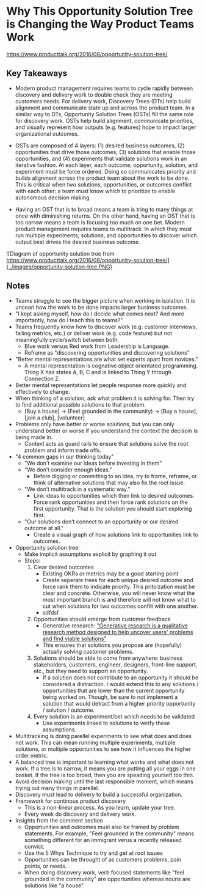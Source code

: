 # Why This Opportunity Solution Tree is Changing the Way Product Teams Work

<https://www.producttalk.org/2016/08/opportunity-solution-tree/>

## Key Takeaways

* Modern product management requires teams to cycle rapidly between discovery and delivery work to double check they are meeting customers needs. For delivery work, Discovery Trees (DTs) help build alignment and communicate state up and across the product team. In a similar way to DTs, Opportunity Solution Trees (OSTs) fill the same role for discovery work. OSTs help build alignment, communicate priorities, and visually represent how outputs (e.g. features) hope to impact larger organizational outcomes.

* OSTs are composed of 4 layers: (1) desired business outcomes, (2) opportunities that drive those outcomes, (3) solutions that enable those opportunities, and (4) experiments that validate solutions work in an iterative fashion. At each layer, each outcome, opportunity, solution, and experiment must be force ordered. Doing so communicates priority and builds alignment across the product team about the work to be done. This is critical when two solutions, opportunities, or outcomes conflict with each other: a team must know which to prioritize to enable autonomous decision making.

* Having an OST that is to broad means a team is tring to many things at once with diminishing returns. On the other hand, having an OST that is too narrow means a team is focusing too much on one bet. Modern product management requires teams to multitrack. In which they must run multiple experiments, solutions, and opportunities to discover which output best drives the desired business outcome.

![Diagram of opportunity solution tree from https://www.producttalk.org/2016/08/opportunity-solution-tree/](../images/opportunity-solution-tree.PNG)

## Notes

* Teams struggle to see the bigger picture when working in isolation. It is uncearl how the work to be done impacts larger business outcomes.
* "I kept asking myself, how do I decide what comes next? And more importantly, how do I teach this to teams?"
* Teams frequently know how to discover work (e.g. customer interviews, failing metrics, etc.) or deliver work (e.g. code feature) but not meaningfully cycle/switch between both.
  * Blue work versus Red work from Leadership is Language.
  * Reframe as "discovering opportunities and discovering solutions"
* "Better mental representations are what set experts apart from novices."
  * A mental representation is cognative object orientated programming. Thing X has states A, B, C and is linked to Thing Y through Connection Z.
* Better mental representations let people response more quickly and effectively to change.
* When thinking of a solution, ask what problem it is solving for. Then try to find additional possible solutions to that problem.
  * [Buy a house] -> (Feel grounded in the community) -> [Buy a house], [join a club], [volunteer]
* Problems only have better or worse solutions, but you can only understand better or worse if you understand the context the decisoin is being made in.
  * Context acts as guard rails to ensure that solutions solve the root problem and inform trade offs.
* "4 common gaps in our thinking today"
  * "We don't examine our ideas before investing in them"
  * "We don’t consider enough ideas."
    * Before digging or committing to an idea, try to frame, reframe, or think of alternative solutions that may also fix the root issue.
  * "We don’t multitrack in a systematic way."
    * Link ideas to opportunities which then link to desired outcomes. Force rank opportunities and then force rank solutions on the first opportunity. That is the solution you should start exploring first.
  * "Our solutions don’t connect to an opportunity or our desired outcome at all."
    * Create a visual graph of how solutions link to opportunities link to outcomes.
* Opportunity solution tree
  * Make implicit assumptions explicit by graphing it out
  * Steps:
    1. Clear desired outcomes
        * Existing OKRs or metrics may be a good starting point
        * Create seperate trees for each unique desired outcome and force rank them to indicate priority. This pritoization must be clear and concrete. Otherwise, you will never know what the most important branch is and therefore will not know what to cut when solutions for two outcomes conflit with one another.
        * sdfdsf
    1. Opportunities should emerge from customer feedback
        * Generative research: ["Generative research is a qualitative research method designed to help uncover users' problems and find viable solutions"](https://blog.hubspot.com/service/generative-research)
        * This ensures that solutions you propose are (hopefully) actually solving customer problems.
    1. Solutions should be able to come from anywhere: business stakeholders, customers, engineer, designers, front-line support, etc., but they need to support an opportunity.
        * If a solution does not contribute to an opportunity it should be considered a distraction. I would extend this to any solutions / opportunities that are lower than the current opportunity being worked on. Though, be sure to not implement a solution that would detract from a higher priority opportunity / solution / outcome.
    1. Every solution is an experiment/bet which needs to be validated
        * Use experiments linked to solutions to verify these assumptions.
* Multitracking is doing parellel experiments to see what does and does not work. This can mean running multiple experiments, multiple solutions, or multiple opportunities to see how it influences the higher order metric.
* A balanced tree is important to learning what works and what does not work. If a tree is to narrow, it means you are putting all your eggs in one basket. If the tree is too broad, then you are speading yourself too thin.
* Avoid decision making until the last responsible moment, which means trying out many things in parellel.
* Discovery must lead to delivery to build a successful organization.
* Framework for continous product discovery
  * This is a non-linear process. As you learn, update your tree.
  * Every week do discovery and delivery work.
* Insights from the comment section
  * Opportunities and outcomes must also be framed by problem statements. For example, "Feel grounded in the community" means something different for an immigrant verus a recently released convict.
  * Use the 5 Whys Technique to try and get at root issues
  * Opportunities can be throught of as customers problems, pain points, or needs.
  * When doing discovery work, verb focused statements like "feel grounded in the community" are opportunities whereas nouns are solutions like "a house".

